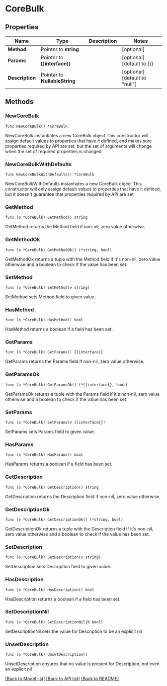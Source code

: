 # CoreBulk

## Properties

Name | Type | Description | Notes
------------ | ------------- | ------------- | -------------
**Method** | Pointer to **string** |  | [optional] 
**Params** | Pointer to **[]interface{}** |  | [optional] [default to []]
**Description** | Pointer to **NullableString** |  | [optional] [default to "null"]

## Methods

### NewCoreBulk

`func NewCoreBulk() *CoreBulk`

NewCoreBulk instantiates a new CoreBulk object
This constructor will assign default values to properties that have it defined,
and makes sure properties required by API are set, but the set of arguments
will change when the set of required properties is changed

### NewCoreBulkWithDefaults

`func NewCoreBulkWithDefaults() *CoreBulk`

NewCoreBulkWithDefaults instantiates a new CoreBulk object
This constructor will only assign default values to properties that have it defined,
but it doesn't guarantee that properties required by API are set

### GetMethod

`func (o *CoreBulk) GetMethod() string`

GetMethod returns the Method field if non-nil, zero value otherwise.

### GetMethodOk

`func (o *CoreBulk) GetMethodOk() (*string, bool)`

GetMethodOk returns a tuple with the Method field if it's non-nil, zero value otherwise
and a boolean to check if the value has been set.

### SetMethod

`func (o *CoreBulk) SetMethod(v string)`

SetMethod sets Method field to given value.

### HasMethod

`func (o *CoreBulk) HasMethod() bool`

HasMethod returns a boolean if a field has been set.

### GetParams

`func (o *CoreBulk) GetParams() []interface{}`

GetParams returns the Params field if non-nil, zero value otherwise.

### GetParamsOk

`func (o *CoreBulk) GetParamsOk() (*[]interface{}, bool)`

GetParamsOk returns a tuple with the Params field if it's non-nil, zero value otherwise
and a boolean to check if the value has been set.

### SetParams

`func (o *CoreBulk) SetParams(v []interface{})`

SetParams sets Params field to given value.

### HasParams

`func (o *CoreBulk) HasParams() bool`

HasParams returns a boolean if a field has been set.

### GetDescription

`func (o *CoreBulk) GetDescription() string`

GetDescription returns the Description field if non-nil, zero value otherwise.

### GetDescriptionOk

`func (o *CoreBulk) GetDescriptionOk() (*string, bool)`

GetDescriptionOk returns a tuple with the Description field if it's non-nil, zero value otherwise
and a boolean to check if the value has been set.

### SetDescription

`func (o *CoreBulk) SetDescription(v string)`

SetDescription sets Description field to given value.

### HasDescription

`func (o *CoreBulk) HasDescription() bool`

HasDescription returns a boolean if a field has been set.

### SetDescriptionNil

`func (o *CoreBulk) SetDescriptionNil(b bool)`

 SetDescriptionNil sets the value for Description to be an explicit nil

### UnsetDescription
`func (o *CoreBulk) UnsetDescription()`

UnsetDescription ensures that no value is present for Description, not even an explicit nil

[[Back to Model list]](../README.md#documentation-for-models) [[Back to API list]](../README.md#documentation-for-api-endpoints) [[Back to README]](../README.md)


